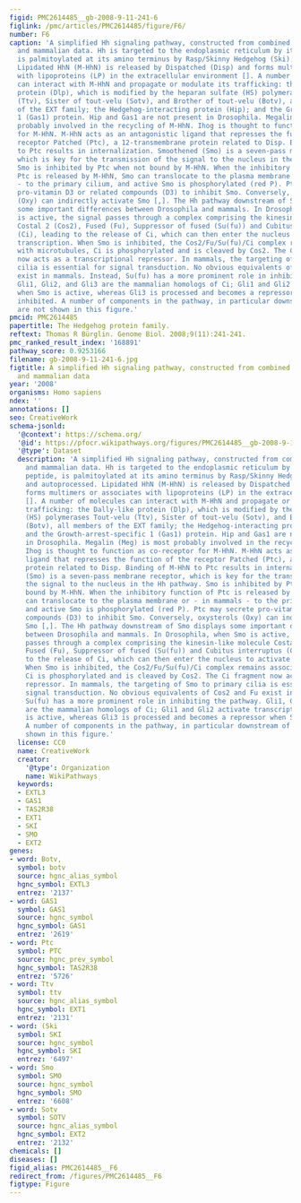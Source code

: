 ```yaml
---
figid: PMC2614485__gb-2008-9-11-241-6
figlink: /pmc/articles/PMC2614485/figure/F6/
number: F6
caption: 'A simplified Hh signaling pathway, constructed from combined Drosophila
  and mammalian data. Hh is targeted to the endoplasmic reticulum by its signal peptide,
  is palmitoylated at its amino terminus by Rasp/Skinny Hedgehog (Ski), and autoprocessed.
  Lipidated HhN (M-HhN) is released by Dispatched (Disp) and forms multimers or associates
  with lipoproteins (LP) in the extracellular environment []. A number of molecules
  can interact with M-HhN and propagate or modulate its trafficking: the Dally-like
  protein (Dlp), which is modified by the heparan sulfate (HS) polymerases Tout-velu
  (Ttv), Sister of tout-velu (Sotv), and Brother of tout-velu (Botv), all members
  of the EXT family; the Hedgehog-interacting protein (Hip); and the Growth-arrest-specific
  1 (Gas1) protein. Hip and Gas1 are not present in Drosophila. Megalin (Meg) is most
  probably involved in the recycling of M-HhN. Ihog is thought to function as co-receptor
  for M-HhN. M-HhN acts as an antagonistic ligand that represses the function of the
  receptor Patched (Ptc), a 12-transmembrane protein related to Disp. Binding of M-HhN
  to Ptc results in internalization. Smoothened (Smo) is a seven-pass membrane receptor,
  which is key for the transmission of the signal to the nucleus in the Hh pathway.
  Smo is inhibited by Ptc when not bound by M-HhN. When the inhibitory function of
  Ptc is released by M-HhN, Smo can translocate to the plasma membrane or - in mammals
  - to the primary cilium, and active Smo is phosphorylated (red P). Ptc may secrete
  pro-vitamin D3 or related compounds (D3) to inhibit Smo. Conversely, oxysterols
  (Oxy) can indirectly activate Smo [,]. The Hh pathway downstream of Smo displays
  some important differences between Drosophila and mammals. In Drosophila, when Smo
  is active, the signal passes through a complex comprising the kinesin-like molecule
  Costal 2 (Cos2), Fused (Fu), Suppressor of fused (Su(fu)) and Cubitus interruptus
  (Ci), leading to the release of Ci, which can then enter the nucleus to activate
  transcription. When Smo is inhibited, the Cos2/Fu/Su(fu)/Ci complex remains associated
  with microtubules, Ci is phosphorylated and is cleaved by Cos2. The Ci fragment
  now acts as a transcriptional repressor. In mammals, the targeting of Smo to primary
  cilia is essential for signal transduction. No obvious equivalents of Cos2 and Fu
  exist in mammals. Instead, Su(fu) has a more prominent role in inhibiting the pathway.
  Gli1, Gli2, and Gli3 are the mammalian homologs of Ci; Gli1 and Gli2 activate transcription
  when Smo is active, whereas Gli3 is processed and becomes a repressor when Smo is
  inhibited. A number of components in the pathway, in particular downstream of Smo,
  are not shown in this figure.'
pmcid: PMC2614485
papertitle: The Hedgehog protein family.
reftext: Thomas R Bürglin. Genome Biol. 2008;9(11):241-241.
pmc_ranked_result_index: '168891'
pathway_score: 0.9253166
filename: gb-2008-9-11-241-6.jpg
figtitle: A simplified Hh signaling pathway, constructed from combined Drosophila
  and mammalian data
year: '2008'
organisms: Homo sapiens
ndex: ''
annotations: []
seo: CreativeWork
schema-jsonld:
  '@context': https://schema.org/
  '@id': https://pfocr.wikipathways.org/figures/PMC2614485__gb-2008-9-11-241-6.html
  '@type': Dataset
  description: 'A simplified Hh signaling pathway, constructed from combined Drosophila
    and mammalian data. Hh is targeted to the endoplasmic reticulum by its signal
    peptide, is palmitoylated at its amino terminus by Rasp/Skinny Hedgehog (Ski),
    and autoprocessed. Lipidated HhN (M-HhN) is released by Dispatched (Disp) and
    forms multimers or associates with lipoproteins (LP) in the extracellular environment
    []. A number of molecules can interact with M-HhN and propagate or modulate its
    trafficking: the Dally-like protein (Dlp), which is modified by the heparan sulfate
    (HS) polymerases Tout-velu (Ttv), Sister of tout-velu (Sotv), and Brother of tout-velu
    (Botv), all members of the EXT family; the Hedgehog-interacting protein (Hip);
    and the Growth-arrest-specific 1 (Gas1) protein. Hip and Gas1 are not present
    in Drosophila. Megalin (Meg) is most probably involved in the recycling of M-HhN.
    Ihog is thought to function as co-receptor for M-HhN. M-HhN acts as an antagonistic
    ligand that represses the function of the receptor Patched (Ptc), a 12-transmembrane
    protein related to Disp. Binding of M-HhN to Ptc results in internalization. Smoothened
    (Smo) is a seven-pass membrane receptor, which is key for the transmission of
    the signal to the nucleus in the Hh pathway. Smo is inhibited by Ptc when not
    bound by M-HhN. When the inhibitory function of Ptc is released by M-HhN, Smo
    can translocate to the plasma membrane or - in mammals - to the primary cilium,
    and active Smo is phosphorylated (red P). Ptc may secrete pro-vitamin D3 or related
    compounds (D3) to inhibit Smo. Conversely, oxysterols (Oxy) can indirectly activate
    Smo [,]. The Hh pathway downstream of Smo displays some important differences
    between Drosophila and mammals. In Drosophila, when Smo is active, the signal
    passes through a complex comprising the kinesin-like molecule Costal 2 (Cos2),
    Fused (Fu), Suppressor of fused (Su(fu)) and Cubitus interruptus (Ci), leading
    to the release of Ci, which can then enter the nucleus to activate transcription.
    When Smo is inhibited, the Cos2/Fu/Su(fu)/Ci complex remains associated with microtubules,
    Ci is phosphorylated and is cleaved by Cos2. The Ci fragment now acts as a transcriptional
    repressor. In mammals, the targeting of Smo to primary cilia is essential for
    signal transduction. No obvious equivalents of Cos2 and Fu exist in mammals. Instead,
    Su(fu) has a more prominent role in inhibiting the pathway. Gli1, Gli2, and Gli3
    are the mammalian homologs of Ci; Gli1 and Gli2 activate transcription when Smo
    is active, whereas Gli3 is processed and becomes a repressor when Smo is inhibited.
    A number of components in the pathway, in particular downstream of Smo, are not
    shown in this figure.'
  license: CC0
  name: CreativeWork
  creator:
    '@type': Organization
    name: WikiPathways
  keywords:
  - EXTL3
  - GAS1
  - TAS2R38
  - EXT1
  - SKI
  - SMO
  - EXT2
genes:
- word: Botv,
  symbol: botv
  source: hgnc_alias_symbol
  hgnc_symbol: EXTL3
  entrez: '2137'
- word: GAS1
  symbol: GAS1
  source: hgnc_symbol
  hgnc_symbol: GAS1
  entrez: '2619'
- word: Ptc
  symbol: PTC
  source: hgnc_prev_symbol
  hgnc_symbol: TAS2R38
  entrez: '5726'
- word: Ttv
  symbol: ttv
  source: hgnc_alias_symbol
  hgnc_symbol: EXT1
  entrez: '2131'
- word: (Ski
  symbol: SKI
  source: hgnc_symbol
  hgnc_symbol: SKI
  entrez: '6497'
- word: Smo
  symbol: SMO
  source: hgnc_symbol
  hgnc_symbol: SMO
  entrez: '6608'
- word: Sotv
  symbol: SOTV
  source: hgnc_alias_symbol
  hgnc_symbol: EXT2
  entrez: '2132'
chemicals: []
diseases: []
figid_alias: PMC2614485__F6
redirect_from: /figures/PMC2614485__F6
figtype: Figure
---
```

